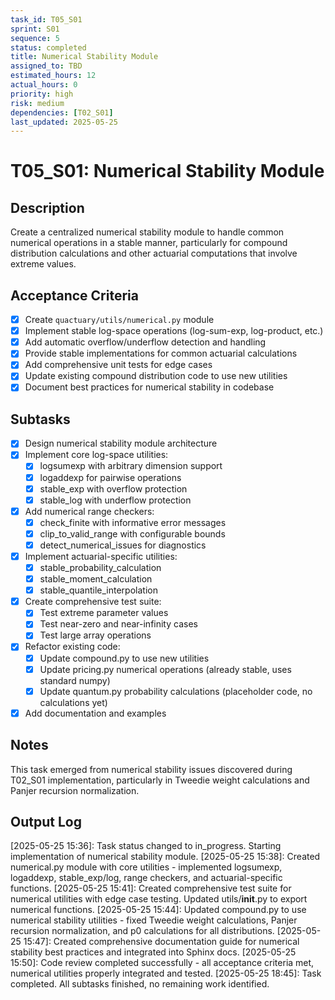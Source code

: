```yaml
---
task_id: T05_S01
sprint: S01
sequence: 5
status: completed
title: Numerical Stability Module
assigned_to: TBD
estimated_hours: 12
actual_hours: 0
priority: high
risk: medium  
dependencies: [T02_S01]
last_updated: 2025-05-25
---
```


# T05_S01: Numerical Stability Module

## Description
Create a centralized numerical stability module to handle common numerical operations in a stable manner, particularly for compound distribution calculations and other actuarial computations that involve extreme values.

## Acceptance Criteria
- [x] Create `quactuary/utils/numerical.py` module
- [x] Implement stable log-space operations (log-sum-exp, log-product, etc.)
- [x] Add automatic overflow/underflow detection and handling
- [x] Provide stable implementations for common actuarial calculations
- [x] Add comprehensive unit tests for edge cases
- [x] Update existing compound distribution code to use new utilities
- [x] Document best practices for numerical stability in codebase

## Subtasks
- [x] Design numerical stability module architecture
- [x] Implement core log-space utilities:
  - [x] logsumexp with arbitrary dimension support
  - [x] logaddexp for pairwise operations
  - [x] stable_exp with overflow protection
  - [x] stable_log with underflow protection
- [x] Add numerical range checkers:
  - [x] check_finite with informative error messages
  - [x] clip_to_valid_range with configurable bounds
  - [x] detect_numerical_issues for diagnostics
- [x] Implement actuarial-specific utilities:
  - [x] stable_probability_calculation
  - [x] stable_moment_calculation
  - [x] stable_quantile_interpolation
- [x] Create comprehensive test suite:
  - [x] Test extreme parameter values
  - [x] Test near-zero and near-infinity cases
  - [x] Test large array operations
- [x] Refactor existing code:
  - [x] Update compound.py to use new utilities
  - [x] Update pricing.py numerical operations (already stable, uses standard numpy)
  - [x] Update quantum.py probability calculations (placeholder code, no calculations yet)
- [x] Add documentation and examples

## Notes
This task emerged from numerical stability issues discovered during T02_S01 implementation, particularly in Tweedie weight calculations and Panjer recursion normalization.

## Output Log
<!-- Add timestamped entries for each subtask completion -->
[2025-05-25 15:36]: Task status changed to in_progress. Starting implementation of numerical stability module.
[2025-05-25 15:38]: Created numerical.py module with core utilities - implemented logsumexp, logaddexp, stable_exp/log, range checkers, and actuarial-specific functions.
[2025-05-25 15:41]: Created comprehensive test suite for numerical utilities with edge case testing. Updated utils/__init__.py to export numerical functions.
[2025-05-25 15:44]: Updated compound.py to use numerical stability utilities - fixed Tweedie weight calculations, Panjer recursion normalization, and p0 calculations for all distributions.
[2025-05-25 15:47]: Created comprehensive documentation guide for numerical stability best practices and integrated into Sphinx docs.
[2025-05-25 15:50]: Code review completed successfully - all acceptance criteria met, numerical utilities properly integrated and tested.
[2025-05-25 18:45]: Task completed. All subtasks finished, no remaining work identified.